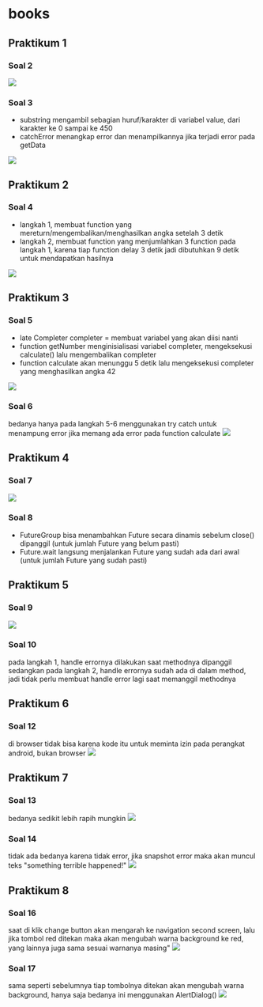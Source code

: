 # books

## Praktikum 1
### Soal 2
<img src="images/p1s2.png">

### Soal 3
- substring mengambil sebagian huruf/karakter di variabel value, dari karakter ke 0 sampai ke 450
- catchError menangkap error dan menampilkannya jika terjadi error pada getData
<img src="images/p1s3.gif">

## Praktikum 2
### Soal 4
- langkah 1, membuat function yang mereturn/mengembalikan/menghasilkan angka setelah 3 detik
- langkah 2, membuat function yang menjumlahkan 3 function pada langkah 1, karena tiap function delay 3 detik jadi dibutuhkan 9 detik untuk mendapatkan hasilnya
<img src="images/p2s4.gif">

## Praktikum 3
### Soal 5
- late Completer completer = membuat variabel yang akan diisi nanti
- function getNumber menginisialisasi variabel completer, mengeksekusi calculate() lalu mengembalikan completer
- function calculate akan menunggu 5 detik lalu mengeksekusi completer yang menghasilkan angka 42
<img src="images/p3s5.gif">

### Soal 6
bedanya hanya pada langkah 5-6 menggunakan try catch untuk menampung error jika memang ada error pada function calculate
<img src="images/p3s6.gif">

## Praktikum 4
### Soal 7
<img src="images/p4s7.gif">

### Soal 8
- FutureGroup bisa menambahkan Future secara dinamis sebelum close() dipanggil (untuk jumlah Future yang belum pasti)
- Future.wait langsung menjalankan Future yang sudah ada dari awal (untuk jumlah Future yang sudah pasti)

## Praktikum 5
### Soal 9
<img src="images/p5s9.gif">

### Soal 10
pada langkah 1, handle errornya dilakukan saat methodnya dipanggil
sedangkan pada langkah 2, handle errornya sudah ada di dalam method, jadi tidak perlu membuat handle error lagi saat memanggil methodnya

## Praktikum 6
### Soal 12
di browser tidak bisa karena kode
<uses-permission android:name="android.permission.ACCESS_FINE_LOCATION"/>
<uses-permission android:name="android.permission.ACCESS_COARSE_LOCATION"/>
itu untuk meminta izin pada perangkat android, bukan browser
<img src="images/p6s12.gif">

## Praktikum 7
### Soal 13
bedanya sedikit lebih rapih mungkin
<img src="images/p7s13.gif">

### Soal 14
tidak ada bedanya karena tidak error, jika snapshot error maka akan muncul teks "something terrible happened!"
<img src="images/p7s13.gif">

## Praktikum 8
### Soal 16
saat di klik change button akan mengarah ke navigation second screen, lalu jika tombol red ditekan maka akan mengubah warna background ke red, yang lainnya juga sama sesuai warnanya masing"
<img src="images/p8s16.gif">

### Soal 17
sama seperti sebelumnya tiap tombolnya ditekan akan mengubah warna background, hanya saja bedanya ini menggunakan AlertDialog()
<img src="images/p8s17.gif">